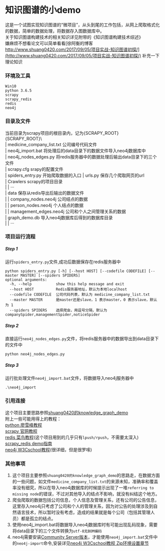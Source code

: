 # 知识图谱的小demo
这是一个试图实现知识图谱的“微项目”，从头到尾的工作包括，从网上爬取格式化的数据，简单的数据处理，将数据存入图数据库中。  
关于知识图谱构建技术的相关知识详见附带的《知识图谱构建技术综述》  
嫌麻烦不想看论文可以简单看看[徐阿衡的博客 http://www.shuang0420.com/2017/09/05/项目实战-知识图谱初探/](http://www.shuang0420.com/2017/09/05/项目实战-知识图谱初探/) 补充一下理论知识

### 环境及工具
	Win10
	python 3.6.5
	scrapy
	scrapy_redis
	redis
	neo4j
### 目录及文件
当前目录为scrapy项目的根目录内，记为{SCRAPY_ROOT}  
{SCRAPY_ROOT}\  
| medicine_company_list.txt   公司编号代码文件  
| neo4j_import.bat   将处理后的data目录下的数据文件导入neo4j数据库中  
| neo4j_nodes_edges.py   将redis服务器中的数据处理后输出data目录下的三个文件  
| scrapy.cfg   srapy的配置文件  
| spiders_entry.py   开始爬取数据的入口
| urls.py   保存几个爬取网页的url  
| Crawlers   scrapy的项目目录  
| | ···  
| data   保存从redis导出后输出的数据文件  
| | company_nodes.neo4j 公司结点的数据  
| | person_nodes.neo4j 个人结点的数据  
| | management_edges.neo4j 公司和个人之间管理关系的数据  
| graph_demo.db   导入neo4j数据库后得到的数据库目录  
| | ···

### 项目运行流程
##### Step 1
运行`spiders_entry.py`文件,成功后数据保存在redis服务器中  
```
python spiders_entry.py [-h] [--host HOST] [--codefile CODEFILE] [--master MASTER] [--spiders SPIDERS]
optional arguments:  
  -h, --help           show this help message and exit  
  --host HOST          Redis服务器地址，默认为本地localhost  
  --codefile CODEFILE  公司代码列表，默认为 medicine_company_list.txt  
  --master MASTER      是master还是slave，1 表示master，0 表示slave，默认为 1  
  --spiders SPIDERS    选择爬虫，用逗号分隔，默认为 companySpider,managementSpider,noticeSpider  
```
##### Step 2
直接运行`neo4j_nodes_edges.py`文件，将redis服务器中的数据导出到data目录下的文件中
```
python neo4j_nodes_edges.py
```
##### Step 3
运行批处理文件`neo4j_import.bat`文件，将数据导入neo4j服务器中
```
.\neo4j_import
```
### 引用连接
这个项目主要思路参照[shuang0420的knowledge_graph_demo](https://github.com/Shuang0420/knowledge_graph_demo)  
附上一些可能用得上的教程：  
[python 廖雪峰教程](https://www.liaoxuefeng.com/wiki/0014316089557264a6b348958f449949df42a6d3a2e542c000)  
[scrapy 官网教程](https://docs.scrapy.org/en/latest/intro/overview.html)  
[redis 菜鸟教程](http://www.runoob.com/redis/redis-tutorial.html)(这个项目用到的几乎只有`lpush/rpush`，不需要太深入)  
[scrapy_redis demo指南](https://github.com/rmax/scrapy-redis)  
[neo4j W3Cschool教程](https://www.w3cschool.cn/neo4j/)(很详细，但是很罗嗦)  
### 其他事项
1. 这个项目主要参照`shuang0420的knowledge_graph_demo`的思路走，在数据方面的一些问题，如文件`medicine_company_list.txt`的来源未知，准确率和覆盖率没有细究，所以在导入neo4j数据库的时候提示出现了一堆`referring to missing node`的错误，不过对其他导入的结点不影响，就没有纠结这个地方。
2. 爬虫爬取的数据包括公司信息，个人信息及管理关系，还有公司的公告信息，这里存入neo4j只考虑了公司和个人的管理关系，因为对公告的处理涉及到自然语言技术，所以暂时没有考虑，造成的结果就是每个公司（包括其管理人员）都是孤立的结点。  
3. 使用neo4j_import.bat将数据导入neo4j数据库时有可能出现乱码现象，需要将data目录下的三个文件转换为`utf-8无BOM编码`  
4. neo4j需要安装[Community Server版本](https://neo4j.com/download-center/#releases)，才能使用`neo4j_import.bat`文件中的`neo4j-import`命令,安装详见[neo4j W3Cschool教程 Zip环境设置章节](https://www.w3cschool.cn/neo4j/neo4j_zip_environment_setup.html)
